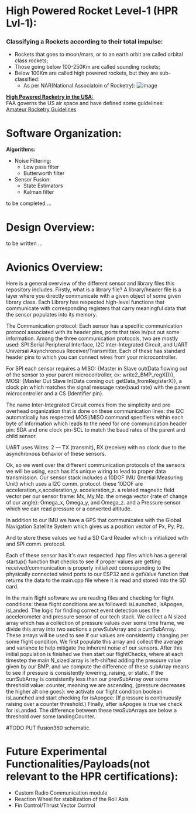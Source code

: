 # High Powered Rocket Level-1 (HPR Lvl-1):


### Classifying a Rockets according to their total impulse:
- Rockets that goes to moon/mars, or to an earth orbit are called orbital class rockets;
- Those going below 100-250Km are called sounding rockets;
- Below 100Km are called high powered rockets, but they are sub-classified:<br>
  - As per NAR(National Associatoin of Rocketry):
![image](https://github.com/yup-VARUN/L1Rocket/assets/110617721/90c8edc8-8cfb-430f-9047-7eff27ad1070)

<u>__High Powered Rocketry in the USA:__</u><br>
FAA governs the US air space and have defined some guidelines:<br>
[Amateur Rocketry Guidelines](https://www.faa.gov/air_traffic/publications/atpubs/pham_html/chap31_section_1.html#:~:text=Class%202%20%2D%20a%20high%20power,pound%2Dseconds)


# Software Organization:
__Algorithms:__
- Noise Filtering:
  - Low pass filter
  - Butterworth filter
- Sensor Fusion:
  - State Estimators
  - Kalman filter

to be completed ...

# Design Overview:
to be written ...

# Avionics Overview:
  Here is a general overview of the different sensor and library files this repository includes. Firstly, what is a library file? A library/header file is a layer where you directly communicate with a given object of some given library class. Each Library has respected high-level functions that communicate with corresponding registers that carry meaningful data that the sensor populates into its memory. 

  The Communication protocol: Each sensor has a specific communication protocol associated with its header pins, ports that take in/put out some information. Among the three communication protocols, two are mostly used: SPI Serial Peripheral Interface, I2C Inter-Integrated Circuit, and UART Universal Asynchronous Receiver/Transmitter. Each of these has standard header pins to which you can connect wires from your microcontroller. 
  
  For SPI each sensor requires a MISO: {Master in Slave out(Data flowing out of the sensor to your parent microcontroller, ex: write2_BMP_regX())}, MOSI: {Master Out Slave In(Data coming out: getData_fromRegisterX)}, a clock pin which matches the signal message rate{baud rate} with the parent microcontroller and a CS {Identifier pin}.

  The name Inter-Integrated Circuit comes from the simplicity and pre overhead organization that is done on these communication lines: the I2C automatically has respected MOSI/MISO command specifiers within each byte of information which leads to the need for one communication header pin: SDA and one clock pin-SCL to match the baud rates of the parent and child sensor.

  UART uses Wires: 2 — TX (transmit), RX (receive) with no clock due to the asynchronous behavior of these sensors.

  Ok, so we went over the different communication protocols of the sensors we will be using, each has it's unique wiring to lead to proper data transmission. Our sensor stack includes a 10DOF IMU {Inertial Measuring Unit} which uses a I2C comm. protocol. these 10DOF are acceleration_x,acceleration_y. acceleration_z. a related magnetic field vector per our sensor frame: Mx, My,Mz. the omega vector {rate of change of our angle}: Omega_x, Omega_y, and Omega_z. and a Pressure sensor which we can read pressure or a converted altitude. 

  In addition to our IMU we have a GPS that communicates with the Global Navigation Satellite System which gives us a position vector of Px, Py, Pz.

  And to store these values we had a SD Card Reader which is initialized with and SPI comm. protocol. 

  Each of these sensor has it's own respected .hpp files which has a general startup() function that checks to see if proper values are getting received/communication is properly initialized cooresponding to the physically connected wired ports to our ESP32 and a getValue function that returns the data to the main.cpp file where it is read and stored into the SD card. 

In the main flight software we are reading files and checking for flight conditions: these flight conditions are as followed: isLaunched, isApogee, isLanded. The logic for finding correct event detection uses the accelerometer and pressure sensor of our tech stack. We collect a N sized array which has a collection of pressure values over some time frame, we divide this array into two sections a prevSubArray and a currSubArray. These arrays will be used to see if our values are consistently changing per some flight condition. We first populate this array and collect the average and variance to help mitigate the inherent noise of our sensors. After this initial population is finished we then start our flightChecks, where at each timestep the main N_sized array is left-shifted adding the pressure value given by our BMP. and we compute the difference of these subArray means to see if pressure is consistently lowering, raising, or static. If the currSubArray is consistently less than our prevSubArray over some threshold value: counter, meaning we are ascending, {pressure decreases the higher alt one goes}:  we activate our flight condition boolean isLaunched and start checking for isApogee: (If pressure is continuously raising over a counter threshold.) Finally, after isApogee is true we check for isLanded. The difference between these twoSubArrays are below a threshold over some landingCounter.

  #TODO PUT Fusion360 schematic. 
  

# Future Experimental Functionalities/Payloads(not relevant to the HPR certifications):
- Custom Radio Communication module
- Reaction Wheel for stabilization of the Roll Axis
- Fin Control/Thrust Vector Control


<!-- ## Depricated Gameplan:
Step 1: Shortlist all of the sensors, actuators, microcontrollers, and other hardware components that would be the perfect fit for the given problem statement.<br>
Step 2: Come up with a schematic.<br>
Step 3: Write the program for each individual component.<br>
Step 4: Test all those individual parts of codes with the microcontroller on the breadboard or in the Proteus Software.<br>
Step 5: Integrate all those components together.<br>
Step 6: Perform tests.<br>
Step 7: Design a nice board, and route all the copper traces onto a PCB of the right size and shape.<br>
Step 8: Get the PCB manufactured, or manufacture it yourself.<br>
Step 9: Solder everything together.<br>

## Avionics Goals to be accomplished:
- Sensor Calibration,
- Test and initiate the telemetry and share the data through telemetry,
- Final Health checkup & report over telemetry("say ready for launch if everything is responding as it should"),
- Ignition Sequence: <br>
  - Check if the rocket is upright.<br>
  - Start logging the raw data from all sensors in the Flash memory chip.<br>
  - Buzzer n Light flash for Launch Alert. <br>
  - Update the IMU reference. <br>
  - Start the Camera Recording. <br>
  - Listen for the final confirmation signal over the Telemetry. <br>
  - Set the ignition charges to "HIGH" for 4 seconds.
- Determine the Altitude of the rocket in real time using: <br>
  - IMU(accelerometer + gyroscope) Data | Medium Low Pass Filter<br> 
  - Pressure Sensor Data | Aggressive Low Pass Filter<br>
  - GPS Z axis Data | Medium Low Pass Filter<br>
  - Convert all of the cleaned signals into Height<br>
  - Convert all of those heights into a single height using the Kalman Filter Algorithm for fusing multiple different sensors.
- Detect the apogee with the variation in height,
- Eject the parachute,
- Data logging(save the sensor locally on the flight computer),
- Location sensing,
- Landing detection,
- Stop the Camera Recording after 5 seconds,
- Send the location through the LoRa module,
- Write all of the data from flash chips to SD Card,
- Activate the buzzer after some delay. 

## Components Specifications:
__Rocket Motor:__
- Class I Rocket Motor

__Sensors:__
- Pressure Sensor: ~~BMP280 (deprecated)~~ [BMP390](https://www.adafruit.com/product/4816) | For altitude
- Accelerometer & Gyroscope: MPU6050 | For Navigation (inertial measurement unit)
- GPS Module: NEO-6M | For location sensing
- Magnetometer: GY-273 | For orientation sensing
- Camera Module: Raspberry Pi Camera Module 3 - 12MP 120 Degree | For capturing the video footage

__Signal Receiver & Transmitters:__
- nRF24
- LoRa Module


__Pyro Channels:__
- MOSFETs
- 900mAh LiPo Battery by Apogee (Model:09204)

__Microcontroller:__
- ATmega328P (deprecated)
- [ATmega328PB](https://www.microchip.com/en-us/product/atmega328pb)

__Memory:__
- Flash memory chip: FLASH - NOR Memory IC 256Mbit SPI - Quad I/O 133 MHz 16-SOIC | Storing the data reliably(soldered connections), quickly(133 MHz)
- SD card, for easier data recovery & redundancy. -->

